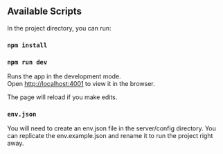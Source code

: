 ## Available Scripts

In the project directory, you can run:

### `npm install`
### `npm run dev`

Runs the app in the development mode.<br>
Open [http://localhost:4001](http://localhost:4001) to view it in the browser.

The page will reload if you make edits.<br>

### `env.json`

You will need to create an env.json file in the server/config directory.
You can replicate the env.example.json and rename it to run the project right away.
